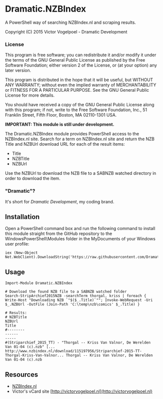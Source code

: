 # Dramatic.NZBIndex
A PowerShell way of searching NZBIndex.nl and scraping results.

Copyright (C) 2015 Victor Vogelpoel - Dramatic Development

### License ###

This program is free software; you can redistribute it and/or modify it under the terms of the GNU General Public License as published by the Free Software Foundation; either version 2 of the License, or (at your option) any later version.

This program is distributed in the hope that it will be useful, but WITHOUT ANY WARRANTY; without even the implied warranty of MERCHANTABILITY or FITNESS FOR A PARTICULAR PURPOSE.  See the GNU General Public License for more details.

You should have received a copy of the GNU General Public License along with this program; if not, write to the Free Software Foundation, Inc., 51 Franklin Street, Fifth Floor, Boston, MA 02110-1301 USA.


**IMPORTANT: This module is still under development.**

The Dramatic.NZBIndex module provides PowerShell access to the NZBIndex.nl site.
Search for a term on NZBIndex.nl site and return the NZB Title and NZBUrl download
URL for each of the result items:

- Title
- NZBTitle
- NZBUrl

Use the NZBUrl to download the NZB file to a SABNZB watched directory in order
to download the item.

### "Dramatic"? ###
It's short for *Dramatic Development*, my coding brand.


## Installation ##
Open a PowerShell command box and run the following command to install this module straight from the GitHub repository to the WindowsPowerShell\Modules folder in the MyDocuments of your Windows user profile:

    iex (New-Object Net.WebClient).DownloadString('https://raw.githubusercontent.com/DramaticDevelopment/Dramatic.NZBIndex/master/install.ps1')

## Usage
    Import-Module Dramatic.NZBIndex

	# Download the found NZB file to a SABNZB watched folder
	Search-StripArchief2015NZB -searchTerm thorgal, kriss | foreach { Write-Host "Downloading NZB `"$($_.Title)`""; Invoke-WebRequest -Uri $_.NZBUrl -OutFile (Join-Path 'C:\temp\nzb\comics' $_.Title) }

	# Results:
	# NZBTitle                                                                                   NZBUrl                                                                                     Title                                                                                    
	#--------                                                                                   ------                                                                                     -----                                                                                    
	#(Striparchief_2015_TT) - "Thorgal -- Kriss Van Valnor, De Werelden Van 01-04 (c).nzb" [... http://www.nzbindex.nl/download/115197956/Striparchief-2015-TT-Thorgal-Kriss-Van-Valnor... Thorgal -- Kriss Van Valnor, De Werelden Van 01-04 (c).nzb


## Resources ##
- [NZBIndex.nl](http://NZBIndex.nl)
- Victor's vCard site [http://victorvogelpoel.nl](http://victorvogelpoel.nl)
